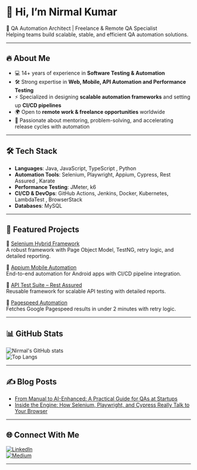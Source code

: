 # 👋 Hi, I’m Nirmal Kumar  

🚀 QA Automation Architect | Freelance & Remote QA Specialist  
Helping teams build scalable, stable, and efficient QA automation solutions.  

---

## 🔥 About Me  
- 💻 14+ years of experience in **Software Testing & Automation**  
- 🛠️ Strong expertise in **Web, Mobile, API Automation and Performance Testing**  
- ⚡ Specialized in designing **scalable automation frameworks** and setting up **CI/CD pipelines**  
- 🌍 Open to **remote work & freelance opportunities** worldwide  
- 🎯 Passionate about mentoring, problem-solving, and accelerating release cycles with automation  

---

## 🛠️ Tech Stack  
- **Languages**: Java, JavaScript, TypeScript , Python
- **Automation Tools**: Selenium, Playwright, Appium, Cypress, Rest Assured , Karate 
- **Performance Testing**: JMeter, k6  
- **CI/CD & DevOps**: GitHub Actions, Jenkins, Docker, Kubernetes, LambdaTest  , BrowserStack
- **Databases**: MySQL  

---

## 🚀 Featured Projects  

🔹 [Selenium Hybrid Framework](https://github.com/yourrepo)  
A robust framework with Page Object Model, TestNG, retry logic, and detailed reporting.  

🔹 [Appium Mobile Automation](https://github.com/yourrepo)  
End-to-end automation for Android apps with CI/CD pipeline integration.  

🔹 [API Test Suite – Rest Assured](https://github.com/yourrepo)  
Reusable framework for scalable API testing with detailed reports.  

🔹 [Pagespeed Automation](https://github.com/yourrepo)  
Fetches Google Pagespeed results in under 2 minutes with retry logic.  

---

## 📊 GitHub Stats  

![Nirmal's GitHub stats](https://github-readme-stats.vercel.app/api?username=nirmalkumarbv&show_icons=true&theme=radical)  
![Top Langs](https://github-readme-stats.vercel.app/api/top-langs/?username=nirmalkumarbv&layout=compact&theme=radical)  

---

## ✍️ Blog Posts  

- [From Manual to AI-Enhanced: A Practical Guide for QAs at Startups](https://medium.com/@nirmal_47890/from-manual-to-ai-enhanced-a-practical-guide-for-qas-at-startups-82c59c42d461)  
- [Inside the Engine: How Selenium, Playwright, and Cypress Really Talk to Your Browser](https://medium.com/@nirmal_47890/inside-the-engine-how-selenium-playwright-and-cypress-really-talk-to-your-browser-29ecc494ba26)  

---

## 🌐 Connect With Me  

[![LinkedIn](https://img.shields.io/badge/LinkedIn-Profile-blue)](https://linkedin.com/in/nirmal-kumar-bv-18bba573/)  
[![Medium](https://img.shields.io/badge/Medium-Blogs-black)](https://medium.com/@nirmal_47890)  

---
